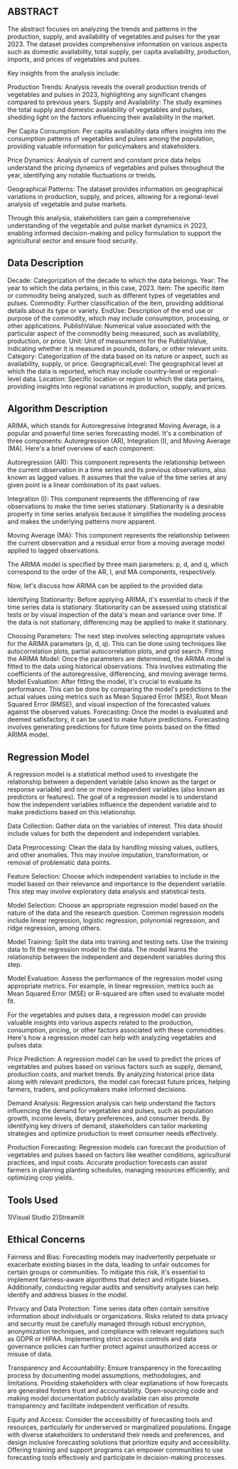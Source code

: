 <H2>ABSTRACT</H2>
The abstract focuses on analyzing the trends and patterns in the production, supply, and availability of vegetables and pulses for the year 2023. 
The dataset provides comprehensive information on various aspects such as domestic availability, total supply, per capita availability, production, imports, and prices of vegetables and pulses.

Key insights from the analysis include:

Production Trends: Analysis reveals the overall production trends of vegetables and pulses in 2023, highlighting any significant changes compared to previous years.
Supply and Availability: The study examines the total supply and domestic availability of vegetables and pulses, shedding light on the factors influencing their availability in the market.

Per Capita Consumption: Per capita availability data offers insights into the consumption patterns of vegetables and pulses among the population, providing valuable information for policymakers and stakeholders.

Price Dynamics: Analysis of current and constant price data helps understand the pricing dynamics of vegetables and pulses throughout the year, identifying any notable fluctuations or trends.

Geographical Patterns: The dataset provides information on geographical variations in production, supply, and prices, allowing for a regional-level analysis of vegetable and pulse markets.

Through this analysis, stakeholders can gain a comprehensive understanding of the vegetable and pulse market dynamics in 2023, enabling informed decision-making and policy formulation to support the agricultural sector and ensure food security.


<H2>Data Description</H2>
Decade: Categorization of the decade to which the data belongs.
Year: The year to which the data pertains, in this case, 2023.
Item: The specific item or commodity being analyzed, such as different types of vegetables and pulses.
Commodity: Further classification of the item, providing additional details about its type or variety.
EndUse: Description of the end use or purpose of the commodity, which may include consumption, processing, or other applications.
PublishValue: Numerical value associated with the particular aspect of the commodity being measured, such as availability, production, or price.
Unit: Unit of measurement for the PublishValue, indicating whether it is measured in pounds, dollars, or other relevant units.
Category: Categorization of the data based on its nature or aspect, such as availability, supply, or price.
GeographicalLevel: The geographical level at which the data is reported, which may include country-level or regional-level data.
Location: Specific location or region to which the data pertains, providing insights into regional variations in production, supply, and prices.

<H2>Algorithm Description</H2>
ARIMA, which stands for Autoregressive Integrated Moving Average, is a popular and powerful time series forecasting model. It's a combination of three components: Autoregression (AR), Integration (I), and Moving Average (MA). Here's a brief overview of each component:

Autoregression (AR): This component represents the relationship between the current observation in a time series and its previous observations, also known as lagged values. It assumes that the value of the time series at any given point is a linear combination of its past values.

Integration (I): This component represents the differencing of raw observations to make the time series stationary. Stationarity is a desirable property in time series analysis because it simplifies the modeling process and makes the underlying patterns more apparent.

Moving Average (MA): This component represents the relationship between the current observation and a residual error from a moving average model applied to lagged observations.

The ARIMA model is specified by three main parameters: p, d, and q, which correspond to the order of the AR, I, and MA components, respectively.

Now, let's discuss how ARIMA can be applied to the provided data:

Identifying Stationarity: Before applying ARIMA, it's essential to check if the time series data is stationary. Stationarity can be assessed using statistical tests or by visual inspection of the data's mean and variance over time. If the data is not stationary, differencing may be applied to make it stationary.

Choosing Parameters: The next step involves selecting appropriate values for the ARIMA parameters (p, d, q). This can be done using techniques like autocorrelation plots, partial autocorrelation plots, and grid search.
Fitting the ARIMA Model: Once the parameters are determined, the ARIMA model is fitted to the data using historical observations. This involves estimating the coefficients of the autoregressive, differencing, and moving average terms.
Model Evaluation: After fitting the model, it's crucial to evaluate its performance. This can be done by comparing the model's predictions to the actual values using metrics such as Mean Squared Error (MSE), Root Mean Squared Error (RMSE), and visual inspection of the forecasted values against the observed values.
Forecasting: Once the model is evaluated and deemed satisfactory, it can be used to make future predictions. Forecasting involves generating predictions for future time points based on the fitted ARIMA model.

<H2>Regression Model</H2>

A regression model is a statistical method used to investigate the relationship between a dependent variable (also known as the target or response variable) and one or more independent variables (also known as predictors or features). The goal of a regression model is to understand how the independent variables influence the dependent variable and to make predictions based on this relationship.


Data Collection: Gather data on the variables of interest. This data should include values for both the dependent and independent variables.

Data Preprocessing: Clean the data by handling missing values, outliers, and other anomalies. This may involve imputation, transformation, or removal of problematic data points.


Feature Selection: Choose which independent variables to include in the model based on their relevance and importance to the dependent variable. This step may involve exploratory data analysis and statistical tests.

Model Selection: Choose an appropriate regression model based on the nature of the data and the research question. Common regression models include linear regression, logistic regression, polynomial regression, and ridge regression, among others.

Model Training: Split the data into training and testing sets. Use the training data to fit the regression model to the data. The model learns the relationship between the independent and dependent variables during this step.

Model Evaluation: Assess the performance of the regression model using appropriate metrics. For example, in linear regression, metrics such as Mean Squared Error (MSE) or R-squared are often used to evaluate model fit.

For the vegetables and pulses data, a regression model can provide valuable insights into various aspects related to the production, consumption, pricing, or other factors associated with these commodities. Here's how a regression model can help with analyzing vegetables and pulses data:

Price Prediction: A regression model can be used to predict the prices of vegetables and pulses based on various factors such as supply, demand, production costs, and market trends. By analyzing historical price data along with relevant predictors, the model can forecast future prices, helping farmers, traders, and policymakers make informed decisions.

Demand Analysis: Regression analysis can help understand the factors influencing the demand for vegetables and pulses, such as population growth, income levels, dietary preferences, and consumer trends. By identifying key drivers of demand, stakeholders can tailor marketing strategies and optimize production to meet consumer needs effectively.

Production Forecasting: Regression models can forecast the production of vegetables and pulses based on factors like weather conditions, agricultural practices, and input costs. Accurate production forecasts can assist farmers in planning planting schedules, managing resources efficiently, and optimizing crop yields.


<H2>Tools Used</H2> 
1)Visual Studio
2)Streamlit


<H2>Ethical Concerns</H2> 

Fairness and Bias: Forecasting models may inadvertently perpetuate or exacerbate existing biases in the data, leading to unfair outcomes for certain groups or communities. To mitigate this risk, it's essential to implement fairness-aware algorithms that detect and mitigate biases. Additionally, conducting regular audits and sensitivity analyses can help identify and address biases in the model.


Privacy and Data Protection: Time series data often contain sensitive information about individuals or organizations. Risks related to data privacy and security must be carefully managed through robust encryption, anonymization techniques, and compliance with relevant regulations such as GDPR or HIPAA. Implementing strict access controls and data governance policies can further protect against unauthorized access or misuse of data.


Transparency and Accountability: Ensure transparency in the forecasting process by documenting model assumptions, methodologies, and limitations. Providing stakeholders with clear explanations of how forecasts are generated fosters trust and accountability. Open-sourcing code and making model documentation publicly available can also promote transparency and facilitate independent verification of results.


Equity and Access: Consider the accessibility of forecasting tools and resources, particularly for underserved or marginalized populations. Engage with diverse stakeholders to understand their needs and preferences, and design inclusive forecasting solutions that prioritize equity and accessibility. Offering training and support programs can empower communities to use forecasting tools effectively and participate in decision-making processes.



